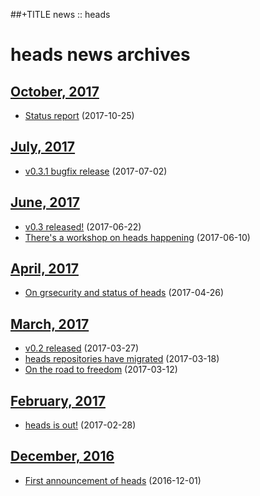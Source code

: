 ##+TITLE news :: heads

heads news archives
===================

## [October, 2017](2017/10/index.html)

* [Status report](2017/10/statusreport.html) (2017-10-25)

## [July, 2017](2017/07/index.html)

* [v0.3.1 bugfix release](2017/07/release-031.html) (2017-07-02)

## [June, 2017](2017/06/index.html)

* [v0.3 released!](2017/06/release-03.html) (2017-06-22)
* [There's a workshop on heads happening](2017/06/rmll2017.html) (2017-06-10)

## [April, 2017](2017/04/index.html)

* [On grsecurity and status of heads](2017/04/on-grsec.html) (2017-04-26)

## [March, 2017](2017/03/index.html)

* [v0.2 released](2017/03/release-02.html) (2017-03-27)
* [heads repositories have migrated](2017/03/repo-migration.html) (2017-03-18)
* [On the road to freedom](2017/03/on-the-road-to-freedom.html) (2017-03-12)

## [February, 2017](2017/02/index.html)

* [heads is out!](2017/02/heads-is-out.html) (2017-02-28)

## [December, 2016](2016/12/index.html)

* [First announcement of heads](2016/12/heads-announcement.html) (2016-12-01)
